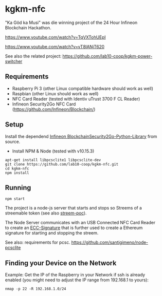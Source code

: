 # kgkm-nfc

"Ka Göd ka Musi" was die winning project of the 24 Hour Infineon Blockchain Hackathon.

https://www.youtube.com/watch?v=TqVXTohUEpI

https://www.youtube.com/watch?v=vT8lANjT620

See also the related project: 
https://github.com/lab10-coop/kgkm-power-switcher

## Requirements

- Raspberry Pi 3 (other Linux compatible hardware should work as well)
- Raspbian (other Linux should work as well)
- NFC Card Reader (tested with Identiv uTrust 3700 F CL Reader)
- Infineon Security2Go NFC Card (https://github.com/Infineon/Blockchain/)

## Setup

Install the dependend [Infineon BlockchainSecurity2Go-Python-Library](https://github.com/Infineon/BlockchainSecurity2Go-Python-Library) from source.
- Install NPM & Node (tested with v10.15.3)

```
apt-get install libpcsclite1 libpcsclite-dev
git clone https://github.com/lab10-coop/kgkm-nfc.git
cd kgkm-nfc
npm install
```

## Running
```
npm start
```

The project is a node-js server that starts and stops so Streems of a streemable token (see also [streem-poc](https://github.com/lab10-coop/streem-poc)).

The Node Server communicates with an USB Connected NFC Card Reader to create an [ECC-Signature](https://en.wikipedia.org/wiki/Elliptic-curve_cryptography) that is further used to create a Ethereum signature for starting and stopping the streem.


See also: requirements for pcsc. https://github.com/santigimeno/node-pcsclite


## Finding your Device on the Network

Example: Get the IP of the Raspberry in your Network if ssh is already enabled (you might need to adjust the IP range from 192.168.1 to yours):
```
nmap -p 22 -R 192.168.1.0/24
```
